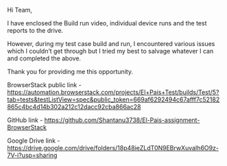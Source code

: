 Hi Team,

I have enclosed the Build run video, individual device runs and the test reports to the drive.

However, during my test case build and run, I encountered various issues which I couldn’t get through but I tried my best to salvage whatever I can and completed the above. 

Thank you for providing me this opportunity.

BrowserStack public link - https://automation.browserstack.com/projects/El+Pais+Test/builds/Test/5?tab=tests&testListView=spec&public_token=669af6292494c67afff7c52182865c4bc4d14b302a212c12dacc92cba866ac28

GitHub link - https://github.com/Shantanu3738/El-Pais-assignment-BrowserStack

Google Drive link - https://drive.google.com/drive/folders/18p48ieZLdT0N9EBrwXuvaIh6O9z-7V-i?usp=sharing
